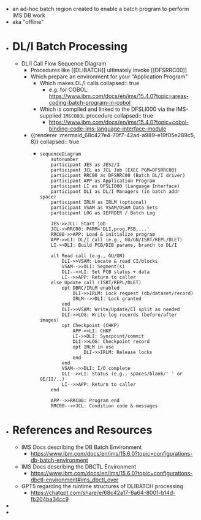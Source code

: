 - an ad-hoc batch region created to enable a batch program to perform IMS DB work
- aka "offline"
- # DL/I Batch Processing
	- DL/I Call Flow Sequence Diagram
		- Procedures like [[DLIBATCH]] ultimately invoke [[DFSRRC00]]
		- Which prepare an environment for your "Application Program"
			- Which makes DL/I calls
			  collapsed:: true
				- e.g. for COBOL: https://www.ibm.com/docs/en/ims/15.4.0?topic=areas-coding-batch-program-in-cobol
			- Which is compiled and linked to the DFSLI000 via the IMS-supplied `IMSCOBOL` procedure
			  collapsed:: true
				- https://www.ibm.com/docs/en/ims/15.4.0?topic=cobol-binding-code-ims-language-interface-module
		- {{renderer :mermaid_68c427e4-70f7-42ad-a989-e19f05e289c5, 8}}
		  collapsed:: true
			- ```mermaid
			  sequenceDiagram
			      autonumber
			      participant JES as JES2/3
			      participant JCL as JCL Job (EXEC PGM=DFSRRC00)
			      participant RRC00 as DFSRRC00 (Batch DL/I driver)
			      participant APP as Application Program
			      participant LI as DFSLI000 (Language Interface)
			      participant DLI as DL/I Managers (in batch addr space)
			      participant IRLM as IRLM (optional)
			      participant VSAM as VSAM/OSAM Data Sets
			      participant LOG as IEFRDER / Batch Log
			  
			      JES->>JCL: Start job
			      JCL->>RRC00: PARM='DLI,prog,PSB,...'
			      RRC00->>APP: Load & initialize program
			      APP->>LI: DL/I call (e.g., GU/GN/ISRT/REPL/DLET)
			      LI->>DLI: Build PCB/DIB params, branch to DL/I
			  
			      alt Read call (e.g., GU/GN)
			          DLI->>VSAM: Locate & read CI/blocks
			          VSAM-->>DLI: Segment(s)
			          DLI-->>LI: Set PCB status + data
			          LI-->>APP: Return to caller
			      else Update call (ISRT/REPL/DLET)
			          opt DBRC/IRLM enabled
			              DLI->>IRLM: Lock request (db/dataset/record)
			              IRLM-->>DLI: Lock granted
			          end
			          DLI->>VSAM: Write/Update/CI split as needed
			          DLI->>LOG: Write log records (before/after images)
			          opt Checkpoint (CHKP)
			              APP->>LI: CHKP
			              LI->>DLI: Syncpoint/commit
			              DLI->>LOG: Checkpoint record
			              opt IRLM in use
			                  DLI->>IRLM: Release locks
			              end
			          end
			          VSAM-->>DLI: I/O complete
			          DLI-->>LI: Status (e.g., spaces/blank/' ' or GE/II/..)
			          LI-->>APP: Return to caller
			      end
			  
			      APP-->>RRC00: Program end
			      RRC00-->>JCL: Condition code & messages
			  ```
- # References and Resources
	- IMS Docs describing the DB Batch Environment
		- https://www.ibm.com/docs/en/ims/15.6.0?topic=configurations-db-batch-environment
	- IMS Docs describing the DBCTL Environment
		- https://www.ibm.com/docs/en/ims/15.6.0?topic=configurations-dbctl-environment#ims_dbctl_over
	- GPT5 regarding the runtime structures of DLIBATCH processing
		- https://chatgpt.com/share/e/68c42a17-8a64-8001-b14d-fb204ba34cc9
-
-
